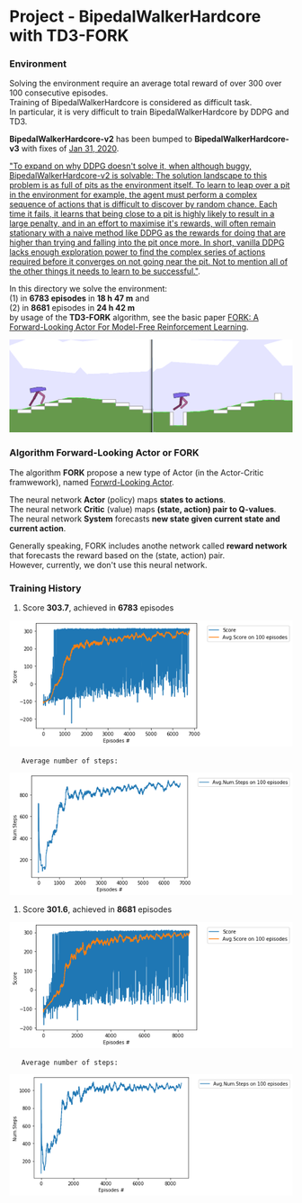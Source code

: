 # Project - BipedalWalkerHardcore with TD3-FORK    

### Environment  

Solving the environment require an average total reward of over 300 over 100 consecutive episodes.    
Training of BipedalWalkerHardcore is considered as difficult task.   
In particular, it is very difficult to train BipedalWalkerHardcore by DDPG and TD3.   

__BipedalWalkerHardcore-v2__ has been bumped to __BipedalWalkerHardcore-v3__ with fixes of [Jan 31, 2020](https://ai.stackexchange.com/questions/13848/has-anyone-been-able-to-solve-openais-hardcore-bipedal-walker-with-their-implem).    

["To expand on why DDPG doesn't solve it, when although buggy, 
BipedalWalkerHardcore-v2 is solvable: The solution landscape to this problem 
is as full of pits as the environment itself. 
To learn to leap over a pit in the environment for example, 
the agent must perform a complex sequence of actions 
that is difficult to discover by random chance. 
Each time it fails, it learns that being close to a pit is highly likely 
to result in a large penalty, and in an effort to maximise it's rewards, 
will often remain stationary with a naive method like DDPG as the rewards 
for doing that are higher than trying and falling into the pit once more. 
In short, vanilla DDPG lacks enough exploration power 
to find the complex series of actions required before it converges 
on not going near the pit. Not to mention all of the other things 
it needs to learn to be successful."](https://ai.stackexchange.com/questions/13848/has-anyone-been-able-to-solve-openais-hardcore-bipedal-walker-with-their-implem).

In this directory we solve the environment:   
(1) in __6783 episodes__ in __18 h 47 m__   and    
(2) in __8681__ episodes in __24 h 42 m__       
by usage of the __TD3-FORK__ algorithm, see the basic paper [FORK: A Forward-Looking Actor For Model-Free Reinforcement Learning](https://arxiv.org/abs/2010.01652).

![](images/2-image_bph_1.png)

### Algorithm Forward-Looking Actor or FORK

The algorithm __FORK__ propose a new type of Actor (in the Actor-Critic framwework), named [Forwrd-Looking Actor](https://arxiv.org/abs/2010.01652).   

The neural network __Actor__ (policy) maps __states to actions__.  
The neural network __Critic__ (value) maps __(state, action) pair to Q-values__.  
The neural network __System__ forecasts __new state given current state and current action__.  

Generally speaking, FORK includes anothe network called __reward network__ that forecasts the reward based on the (state, action) pair.   
However, currently, we don't use this neural network.   


### Training History

1. Score __303.7__,  achieved in __6783__ episodes

![](images/plot_avgscore_BipedalWalkerHardcore_6783epis.png)

       Average number of steps:    
![](images/plot_avgnumsteps_BWH_6783epis.png)

1. Score __301.6__,  achieved in __8681__ episodes

![](images/plot_avgscore_BipedalWalkerHardcore_8681epis.png)

       Average number of steps:    
![](images/plot_avgnumsteps_BWH_8681epis.png)


